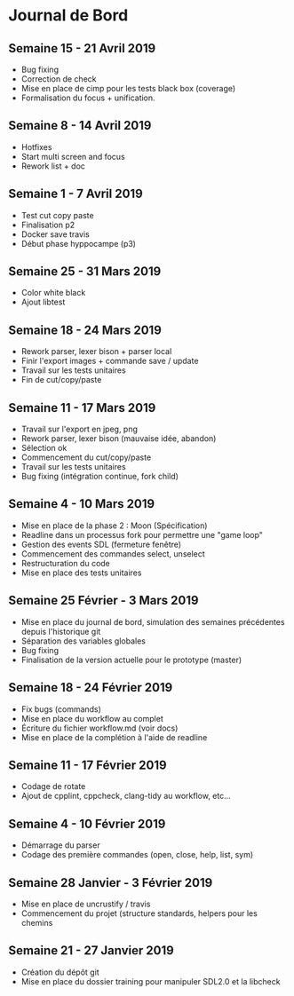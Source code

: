 # Journal de Bord

## Semaine 15 - 21 Avril 2019

- Bug fixing
- Correction de check
- Mise en place de cimp pour les tests black box (coverage)
- Formalisation du focus + unification.

## Semaine 8 - 14 Avril 2019

- Hotfixes
- Start multi screen and focus
- Rework list + doc

## Semaine 1 - 7 Avril 2019

- Test cut copy paste
- Finalisation p2
- Docker save travis
- Début phase hyppocampe (p3)

## Semaine 25 - 31 Mars 2019

- Color white black
- Ajout libtest

## Semaine 18 - 24 Mars 2019

- Rework parser, lexer bison + parser local
- Finir l'export images + commande save / update
- Travail sur les tests unitaires
- Fin de cut/copy/paste

## Semaine 11 - 17 Mars 2019

- Travail sur l'export en jpeg, png
- Rework parser, lexer bison (mauvaise idée, abandon)
- Sélection ok
- Commencement du cut/copy/paste
- Travail sur les tests unitaires
- Bug fixing (intégration continue, fork child)

## Semaine 4 - 10 Mars 2019

- Mise en place de la phase 2 : Moon (Spécification)
- Readline dans un processus fork pour permettre une "game loop"
- Gestion des events SDL (fermeture fenêtre)
- Commencement des commandes select, unselect
- Restructuration du code
- Mise en place des tests unitaires

## Semaine 25 Février - 3 Mars 2019

- Mise en place du journal de bord, simulation des semaines précédentes depuis l'historique git
- Séparation des variables globales
- Bug fixing
- Finalisation de la version actuelle pour le prototype (master)

## Semaine 18 - 24 Février 2019

- Fix bugs (commands)
- Mise en place du workflow au complet
- Écriture du fichier workflow.md (voir docs)
- Mise en place de la complétion à l'aide de readline

## Semaine 11 - 17 Février 2019

- Codage de rotate
- Ajout de cpplint, cppcheck, clang-tidy au workflow, etc...

## Semaine 4 - 10 Février 2019

- Démarrage du parser
- Codage des première commandes (open, close, help, list, sym)

## Semaine 28 Janvier - 3 Février 2019

- Mise en place de uncrustify / travis
- Commencement du projet (structure standards, helpers pour les chemins

## Semaine 21 - 27 Janvier 2019

- Création du dépôt git
- Mise en place du dossier training pour manipuler SDL2.0 et la libcheck